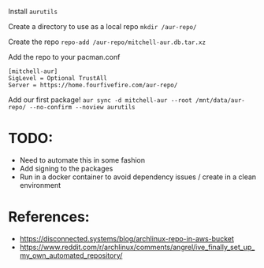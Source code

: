 
Install `aurutils`

Create a directory to use as a local repo `mkdir /aur-repo/`

Create the repo `repo-add /aur-repo/mitchell-aur.db.tar.xz `

Add the repo to your pacman.conf
```text
[mitchell-aur]
SigLevel = Optional TrustAll
Server = https://home.fourfivefire.com/aur-repo/
```

Add our first package!
`aur sync -d mitchell-aur --root /mnt/data/aur-repo/ --no-confirm --noview aurutils`

# TODO:
* Need to automate this in some fashion
* Add signing to the packages
* Run in a docker container to avoid dependency issues / create in a clean environment

# References:
* https://disconnected.systems/blog/archlinux-repo-in-aws-bucket
* https://www.reddit.com/r/archlinux/comments/angrel/ive_finally_set_up_my_own_automated_repository/